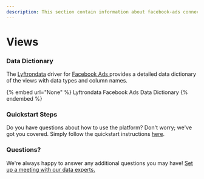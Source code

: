 ```yaml
---
description: This section contain information about facebook-ads connector views information
---
```


# Views

### Data Dictionary

The [Lyftrondata](https://www.lyftrondata.com/) driver for [Facebook Ads](None/)[ ](https://www.lyftrondata.com/integration/facebook-ads/)provides a detailed data dictionary of the views with data types and column names.

{% embed url="None" %}
Lyftrondata Facebook Ads Data Dictionary
{% endembed %}

### Quickstart Steps

Do you have questions about how to use the platform? Don't worry; we've got you covered. Simply follow the quickstart instructions [here](../README.md).

### Questions? <a href="#questions" id="questions"></a>

We're always happy to answer any additional questions you may have! [Set up a meeting with our data experts.](https://www.lyftrondata.com/book-a-meeting/)


